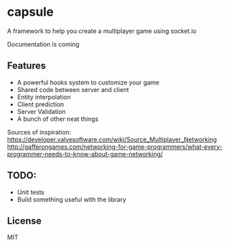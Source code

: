 capsule
=======
A framework to help you create a multiplayer game using socket.io

Documentation is coming

## Features
- A powerful hooks system to customize your game
- Shared code between server and client
- Entity interpolation
- Client prediction
- Server Validation 
- A bunch of other neat things

Sources of inspiration:
https://developer.valvesoftware.com/wiki/Source_Multiplayer_Networking
http://gafferongames.com/networking-for-game-programmers/what-every-programmer-needs-to-know-about-game-networking/

## TODO: 
- Unit tests
- Build something useful with the library

## License
MIT